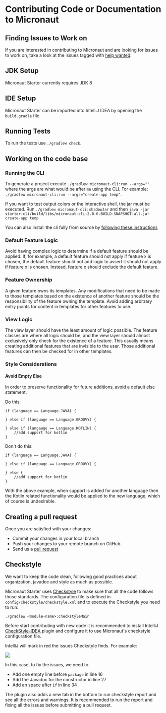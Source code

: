 # Contributing Code or Documentation to Micronaut

## Finding Issues to Work on

If you are interested in contributing to Micronaut and are looking for issues to work on, take a look at the issues tagged with [help wanted](https://github.com/micronaut-projects/micronaut-starter/issues?q=is%3Aopen+is%3Aissue+label%3A%22status%3A+help+wanted%22).

## JDK Setup

Micronaut Starter currently requires JDK 8

## IDE Setup

Micronaut Starter can be imported into IntelliJ IDEA by opening the `build.gradle` file.

## Running Tests

To run the tests use `./gradlew check`. 

## Working on the code base

### Running the CLI

To generate a project execute `./gradlew micronaut-cli:run --args=""` where the args are what would be after `mn` using the CLI. For example: `./gradlew micronaut-cli:run --args="create-app temp"`. 

If you want to test output colors or the interactive shell, the jar must be executed. Run `./gradlew micronaut-cli:shadowJar` and then `java -jar starter-cli/build/libs/micronaut-cli-2.0.0.BUILD-SNAPSHOT-all.jar create-app temp`

You can also install the cli fully from source by [following these instructions](https://micronaut-projects.github.io/micronaut-starter/latest/guide/index.html#installFromSource)

### Default Feature Logic

Avoid having complex logic to determine if a default feature should be applied. If, for example, a default feature should not apply if feature x is chosen, the default feature should not add logic to assert it should not apply if feature x is chosen. Instead, feature x should exclude the default feature.

### Feature Ownership

A given feature owns its templates. Any modifications that need to be made to those templates based on the existence of another feature should be the responsibility of the feature owning the template. Avoid adding arbitrary entry points for content in templates for other features to use.

### View Logic

The view layer should have the least amount of logic possible. The feature classes are where all logic should be, and the view layer should almost exclusively only check for the existence of a feature. This usually means creating additional features that are invisible to the user. Those additional features can then be checked for in other templates.

### Style Considerations

#### Avoid Empty Else

In order to preserve functionality for future additions, avoid a default else statement.

Do this:

```
if (language == Language.JAVA) {

} else if (language == Language.GROOVY) {

} else if (langauge == Language.KOTLIN) {
    //add support for kotlin
}
```

Don't do this:

```
if (language == Language.JAVA) {

} else if (language == Language.GROOVY) {

} else {
    //add support for kotlin
}
```

With the above example, when support is added for another language then the Kotlin related functionality would be applied to the new language, which of course is undesirable.

## Creating a pull request

Once you are satisfied with your changes:

- Commit your changes in your local branch
- Push your changes to your remote branch on GitHub
- Send us a [pull request](https://help.github.com/articles/creating-a-pull-request)

## Checkstyle

We want to keep the code clean, following good practices about organization, javadoc and style as much as possible. 

Micronaut Starter uses [Checkstyle](http://checkstyle.sourceforge.net/) to make sure that all the code follows those standards. The configuration file is defined in `config/checkstyle/checkstyle.xml` and to execute the Checkstyle you
need to run:
 
```
./gradlew <module-name>:checkstyleMain
```

Before start contributing with new code it is recommended to install IntelliJ [CheckStyle-IDEA](https://plugins.jetbrains.com/plugin/1065-checkstyle-idea) plugin and configure it to use Micronaut's checkstyle configuration file.
  
IntelliJ will mark in red the issues Checkstyle finds. For example:

![](https://github.com/micronaut-projects/micronaut-core/raw/master/src/main/docs/resources/img/checkstyle-issue.png)

In this case, to fix the issues, we need to:

- Add one empty line before `package` in line 16
- Add the Javadoc for the constructor in line 27
- Add an space after `if` in line 34

The plugin also adds a new tab in the bottom to run checkstyle report and see all the errors and warnings. It is recommended
to run the report and fixing all the issues before submitting a pull request.